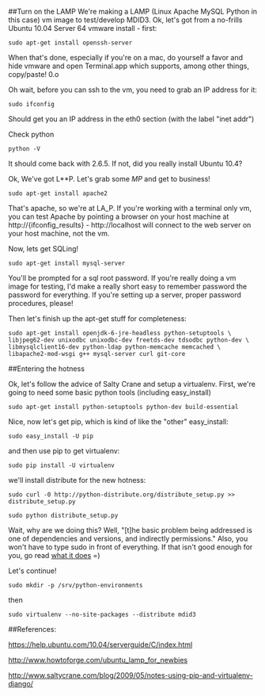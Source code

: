 ##Turn on the LAMP
We're making a LAMP (Linux Apache MySQL Python in this case) vm image to test/develop MDID3. Ok, let's got from a no-frills Ubuntu 10.04 Server 64 vmware install - first:

    sudo apt-get install openssh-server

When that's done, especially if you're on a mac, do yourself a favor and hide vmware and open Terminal.app which supports, among other things, copy/paste! 0.o

Oh wait, before you can ssh to the vm, you need to grab an IP address for it:

    sudo ifconfig

Should get you an IP address in the eth0 section (with the label "inet addr")

Check python

    python -V

It should come back with 2.6.5.  If not, did you really install Ubuntu 10.4?

Ok, We've got L**P. Let's grab some *MP* and get to business!

    sudo apt-get install apache2

That's apache, so we're at LA_P. If you're working with a terminal only vm, you can test Apache by pointing a browser on your host machine at http://{ifconfig_results} - http://localhost will connect to the web server on your host machine, not the vm. 

Now, lets get SQLing!

    sudo apt-get install mysql-server

You'll be prompted for a sql root password.  If you're really doing a vm image for testing, I'd make a really short easy to remember password the password for everything. If you're setting up a server, proper password procedures, please!

Then let's finish up the apt-get stuff for completeness:

    sudo apt-get install openjdk-6-jre-headless python-setuptools \
    libjpeg62-dev unixodbc unixodbc-dev freetds-dev tdsodbc python-dev \
    libmysqlclient16-dev python-ldap python-memcache memcached \
    libapache2-mod-wsgi g++ mysql-server curl git-core

##Entering the hotness

Ok, let's follow the advice of Salty Crane and setup a virtualenv.  First, we're going to need some basic python tools (including easy_install)

    sudo apt-get install python-setuptools python-dev build-essential

Nice, now let's get pip, which is kind of like the "other" easy_install:

    sudo easy_install -U pip

and then use pip to get virtualenv:

    sudo pip install -U virtualenv

we'll install distribute for the new hotness:

    sudo curl -0 http://python-distribute.org/distribute_setup.py >> distribute_setup.py

    sudo python distribute_setup.py

Wait, why are we doing this?  Well, "[t]he basic problem being addressed is one of dependencies and versions, and indirectly permissions." Also, you won't have to type sudo in front of everything.  If that isn't good enough for you, go read [what it does](http://www.virtualenv.org/en/latest/#what-it-does) =)

Let's continue!

    sudo mkdir -p /srv/python-environments

then

    sudo virtualenv --no-site-packages --distribute mdid3



##References:

https://help.ubuntu.com/10.04/serverguide/C/index.html

http://www.howtoforge.com/ubuntu_lamp_for_newbies

http://www.saltycrane.com/blog/2009/05/notes-using-pip-and-virtualenv-django/